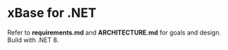 ﻿# xBase for .NET

Refer to **requirements.md** and **ARCHITECTURE.md** for goals and design. Build with .NET 8.
